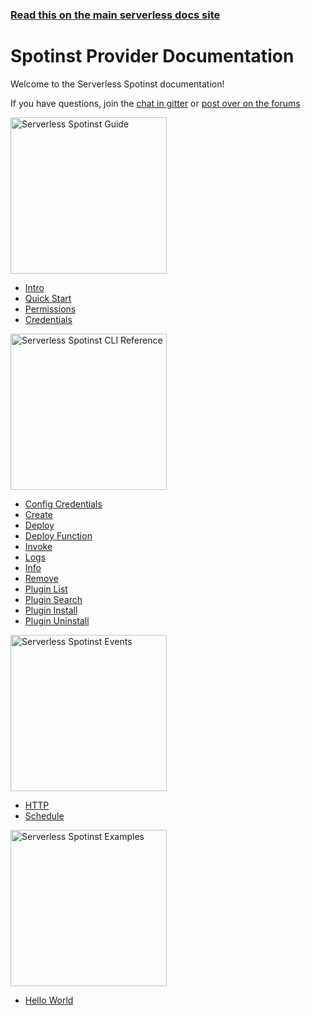 <!--
title: Serverless - Spotinst Documentation
menuText: Spotinst
layout: Doc
-->

<!-- DOCS-SITE-LINK:START automatically generated  -->
### [Read this on the main serverless docs site](https://www.serverless.com/framework/docs/)
<!-- DOCS-SITE-LINK:END -->

# Spotinst Provider Documentation

Welcome to the Serverless Spotinst documentation!

If you have questions, join the [chat in gitter](https://gitter.im/serverless/serverless) or [post over on the forums](https://forum.serverless.com/)

<div class="docsSections">
  <div class="docsSection">
    <div class="docsSectionHeader">
      <a href="./guide/">
      <img src="https://drive.google.com/file/d/0B4tt_s7cFF3xQW9uMTd6dUc3Vzg/view?usp=sharing" alt="Serverless Spotinst Guide" width="250" draggable="false"/>
      </a>
    </div>
    <div class="test">
      <ul>
        <li><a href="./guide/intro.md">Intro</a></li>
        <li><a href="./guide/quick-start.md">Quick Start</a></li>
        <li><a href="./guide/permissions">Permissions</a></li>
        <li><a href="./guide/credentials.md">Credentials</a></li>
      </ul>
    </div>
  </div>

  <div class="docsSection">
    <div class="docsSectionHeader">
      <a href="./cli-reference/">
      <img src="https://drive.google.com/file/d/0B4tt_s7cFF3xTW1iNTJTWnZwNUk/view?usp=sharing" alt="Serverless Spotinst CLI Reference" width="250" draggable="false"/>
      </a>
    </div>
    <div>
      <ul>
        <li><a href="./cli-reference/config-credentials.md">Config Credentials</a></li>
        <li><a href="./cli-reference/create.md">Create</a></li>
        <li><a href="./cli-reference/deploy.md">Deploy</a></li>
        <li><a href="./cli-reference/deploy-function.md">Deploy Function</a></li>
        <li><a href="./cli-reference/invoke.md">Invoke</a></li>
        <li><a href="./cli-reference/logs.md">Logs</a></li>
        <li><a href="./cli-reference/info.md">Info</a></li>
        <li><a href="./cli-reference/remove.md">Remove</a></li>
        <li><a href="./cli-reference/plugin-list.md">Plugin List</a></li>
        <li><a href="./cli-reference/plugin-search.md">Plugin Search</a></li>
        <li><a href="./cli-reference/plugin-install.md">Plugin Install</a></li>
        <li><a href="./cli-reference/plugin-uninstall.md">Plugin Uninstall</a></li>
      </ul>
    </div>
  </div>

  <div class="docsSection">
    <div class="docsSectionHeader">
      <a href="./events/">
      <img src="https://drive.google.com/file/d/0B4tt_s7cFF3xbmtFRjFyTmNnbjQ/view?usp=sharing" alt="Serverless Spotinst Events"  width="250" draggable="false"/>
      </a>
    </div>
    <div>
      <ul>
        <li><a href="./events/http.md">HTTP</a></li>
        <li><a href="./events/schedule.md">Schedule</a></li>
      </ul>
    </div>
  </div>

  <div class="docsSection">
    <div class="docsSectionHeader">
      <a href="./examples/">
      <img src="https://drive.google.com/file/d/0B4tt_s7cFF3xYVhSZ04zV1VlZ28/view?usp=sharing" alt="Serverless Spotinst Examples" width="250" draggable="false"/>
      </a>
    </div>
    <div>
      <div>
        <ul>
          <li><a href="./examples/">Hello World</a></li>
        </ul>
      </div>
    </div>
  </div>
</div>

